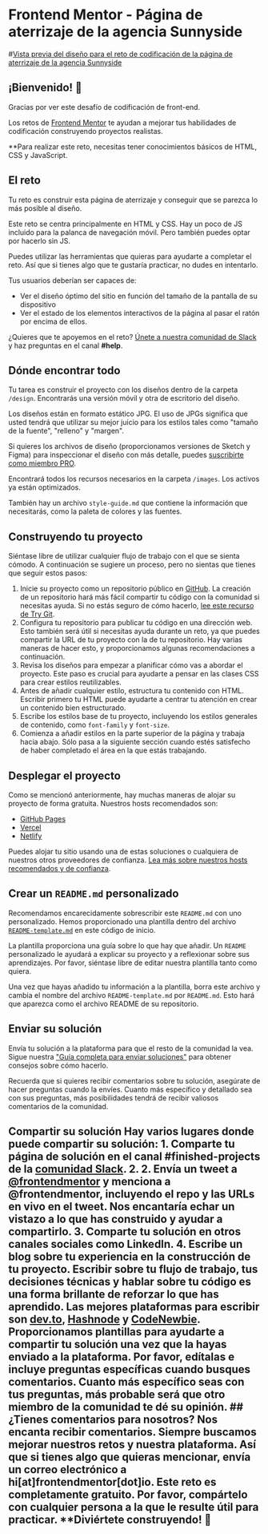# Frontend Mentor - Página de aterrizaje de la agencia Sunnyside

#[Vista previa del diseño para el reto de codificación de la página de aterrizaje de la agencia Sunnyside](./design/desktop-preview.jpg)

## ¡Bienvenido! 👋

Gracias por ver este desafío de codificación de front-end.

Los retos de [Frontend Mentor](https://www.frontendmentor.io) te ayudan a mejorar tus habilidades de codificación construyendo proyectos realistas.

\*\*Para realizar este reto, necesitas tener conocimientos básicos de HTML, CSS y JavaScript.

## El reto

Tu reto es construir esta página de aterrizaje y conseguir que se parezca lo más posible al diseño.

Este reto se centra principalmente en HTML y CSS. Hay un poco de JS incluido para la palanca de navegación móvil. Pero también puedes optar por hacerlo sin JS.

Puedes utilizar las herramientas que quieras para ayudarte a completar el reto. Así que si tienes algo que te gustaría practicar, no dudes en intentarlo.

Tus usuarios deberían ser capaces de:

- Ver el diseño óptimo del sitio en función del tamaño de la pantalla de su dispositivo
- Ver el estado de los elementos interactivos de la página al pasar el ratón por encima de ellos.

¿Quieres que te apoyemos en el reto? [Únete a nuestra comunidad de Slack](https://www.frontendmentor.io/slack) y haz preguntas en el canal **#help**.

## Dónde encontrar todo

Tu tarea es construir el proyecto con los diseños dentro de la carpeta `/design`. Encontrarás una versión móvil y otra de escritorio del diseño.

Los diseños están en formato estático JPG. El uso de JPGs significa que usted tendrá que utilizar su mejor juicio para los estilos tales como "tamaño de la fuente", "relleno" y "margen".

Si quieres los archivos de diseño (proporcionamos versiones de Sketch y Figma) para inspeccionar el diseño con más detalle, puedes [suscribirte como miembro PRO](https://www.frontendmentor.io/pro).

Encontrará todos los recursos necesarios en la carpeta `/images`. Los activos ya están optimizados.

También hay un archivo `style-guide.md` que contiene la información que necesitarás, como la paleta de colores y las fuentes.

## Construyendo tu proyecto

Siéntase libre de utilizar cualquier flujo de trabajo con el que se sienta cómodo. A continuación se sugiere un proceso, pero no sientas que tienes que seguir estos pasos:

1. Inicie su proyecto como un repositorio público en [GitHub](https://github.com/). La creación de un repositorio hará más fácil compartir tu código con la comunidad si necesitas ayuda. Si no estás seguro de cómo hacerlo, [lee este recurso de Try Git](https://try.github.io/).
2. Configura tu repositorio para publicar tu código en una dirección web. Esto también será útil si necesitas ayuda durante un reto, ya que puedes compartir la URL de tu proyecto con la de tu repositorio. Hay varias maneras de hacer esto, y proporcionamos algunas recomendaciones a continuación.
3. Revisa los diseños para empezar a planificar cómo vas a abordar el proyecto. Este paso es crucial para ayudarte a pensar en las clases CSS para crear estilos reutilizables.
4. Antes de añadir cualquier estilo, estructura tu contenido con HTML. Escribir primero tu HTML puede ayudarte a centrar tu atención en crear un contenido bien estructurado.
5. Escribe los estilos base de tu proyecto, incluyendo los estilos generales de contenido, como `font-family` y `font-size`.
6. Comienza a añadir estilos en la parte superior de la página y trabaja hacia abajo. Sólo pasa a la siguiente sección cuando estés satisfecho de haber completado el área en la que estás trabajando.

## Desplegar el proyecto

Como se mencionó anteriormente, hay muchas maneras de alojar su proyecto de forma gratuita. Nuestros hosts recomendados son:

- [GitHub Pages](https://pages.github.com/)
- [Vercel](https://vercel.com/)
- [Netlify](https://www.netlify.com/)

Puedes alojar tu sitio usando una de estas soluciones o cualquiera de nuestros otros proveedores de confianza. [Lea más sobre nuestros hosts recomendados y de confianza](https://medium.com/frontend-mentor/frontend-mentor-trusted-hosting-providers-bf000dfebe).

## Crear un `README.md` personalizado

Recomendamos encarecidamente sobrescribir este `README.md` con uno personalizado. Hemos proporcionado una plantilla dentro del archivo [`README-template.md`](./README-template.md) en este código de inicio.

La plantilla proporciona una guía sobre lo que hay que añadir. Un `README` personalizado le ayudará a explicar su proyecto y a reflexionar sobre sus aprendizajes. Por favor, siéntase libre de editar nuestra plantilla tanto como quiera.

Una vez que hayas añadido tu información a la plantilla, borra este archivo y cambia el nombre del archivo `README-template.md` por `README.md`. Esto hará que aparezca como el archivo README de su repositorio.

## Enviar su solución

Envía tu solución a la plataforma para que el resto de la comunidad la vea. Sigue nuestra ["Guía completa para enviar soluciones"](https://medium.com/frontend-mentor/a-complete-guide-to-submitting-solutions-on-frontend-mentor-ac6384162248) para obtener consejos sobre cómo hacerlo.

Recuerda que si quieres recibir comentarios sobre tu solución, asegúrate de hacer preguntas cuando la envíes. Cuanto más específico y detallado sea con sus preguntas, más posibilidades tendrá de recibir valiosos comentarios de la comunidad.

## Compartir su solución Hay varios lugares donde puede compartir su solución: 1. Comparte tu página de solución en el canal **#finished-projects** de la [comunidad Slack](https://www.frontendmentor.io/slack). 2. 2. Envía un tweet a [@frontendmentor](https://twitter.com/frontendmentor) y menciona a **@frontendmentor**, incluyendo el repo y las URLs en vivo en el tweet. Nos encantaría echar un vistazo a lo que has construido y ayudar a compartirlo. 3. Comparte tu solución en otros canales sociales como LinkedIn. 4. Escribe un blog sobre tu experiencia en la construcción de tu proyecto. Escribir sobre tu flujo de trabajo, tus decisiones técnicas y hablar sobre tu código es una forma brillante de reforzar lo que has aprendido. Las mejores plataformas para escribir son [dev.to](https://dev.to/), [Hashnode](https://hashnode.com/) y [CodeNewbie](https://community.codenewbie.org/). Proporcionamos plantillas para ayudarte a compartir tu solución una vez que la hayas enviado a la plataforma. Por favor, edítalas e incluye preguntas específicas cuando busques comentarios. Cuanto más específico seas con tus preguntas, más probable será que otro miembro de la comunidad te dé su opinión. ## ¿Tienes comentarios para nosotros? Nos encanta recibir comentarios. Siempre buscamos mejorar nuestros retos y nuestra plataforma. Así que si tienes algo que quieras mencionar, envía un correo electrónico a hi[at]frontendmentor[dot]io. Este reto es completamente gratuito. Por favor, compártelo con cualquier persona a la que le resulte útil para practicar. \*\*Diviértete construyendo! 🚀
